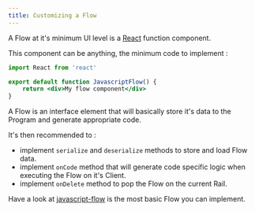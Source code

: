 ```yaml
---
title: Customizing a Flow
---
```


A Flow at it's minimum UI level is a [React](https://fr.reactjs.org) function component.

This component can be anything, the minimum code to implement :

```jsx
import React from 'react'

export default function JavascriptFlow() {
    return <div>My flow component</div>
}
```

A Flow is an interface element that will basically store it's data to the Program and generate appropriate code.

It's then recommended to :
- implement `serialize` and `deserialize` methods to store and load Flow data.
- implement `onCode` method that will generate code specific logic when executing the Flow on it's Client.
- implement `onDelete` method to pop the Flow on the current Rail.

Have a look at [javascript-flow](https://uniflow.io/library/uniflow-io-javascript-flow) is the most basic Flow you can implement.
